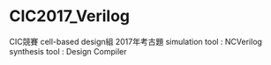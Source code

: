 # CIC2017_Verilog
CIC競賽 cell-based design組 2017年考古題
simulation tool : NCVerilog
synthesis tool : Design Compiler
